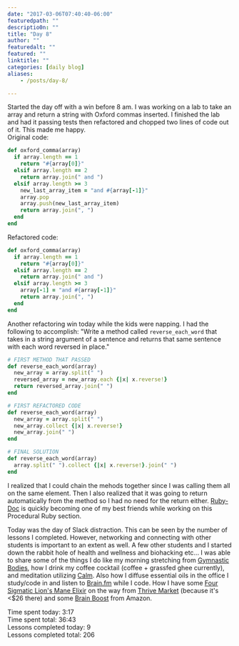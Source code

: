 ```yaml
---
date: "2017-03-06T07:40:40-06:00"
featuredpath: ""
descriptio0n: ""
title: "Day 8"
author: ""
featuredalt: ""
featured: ""
linktitle: ""
categories: [daily blog]
aliases:
    - /posts/day-8/

---
```


Started the day off with a win before 8 am. I was working on a lab to take an array and return a string with Oxford commas inserted. I finished the lab and had it passing tests then refactored and chopped two lines of code out of it. This made me happy.  
Original code:
```ruby
def oxford_comma(array)
  if array.length == 1
    return "#{array[0]}"
  elsif array.length == 2
    return array.join(" and ")
  elsif array.length >= 3
    new_last_array_item = "and #{array[-1]}"
    array.pop
    array.push(new_last_array_item)
    return array.join(", ")
  end
end
```
Refactored code:
```ruby
def oxford_comma(array)
  if array.length == 1
    return "#{array[0]}"
  elsif array.length == 2
    return array.join(" and ")
  elsif array.length >= 3
    array[-1] = "and #{array[-1]}"
    return array.join(", ")
  end
end
```
Another refactoring win today while the kids were napping. I had the following to accomplish: "Write a method called `reverse_each_word` that takes in a string argument of a sentence and returns that same sentence with each word reversed in place."
```ruby
# FIRST METHOD THAT PASSED
def reverse_each_word(array)
  new_array = array.split(" ")
  reversed_array = new_array.each {|x| x.reverse!}
  return reversed_array.join(" ")
end

# FIRST REFACTORED CODE
def reverse_each_word(array)
  new_array = array.split(" ")
  new_array.collect {|x| x.reverse!}
  new_array.join(" ")
end

# FINAL SOLUTION
def reverse_each_word(array)
  array.split(" ").collect {|x| x.reverse!}.join(" ")
end
```
I realized that I could chain the mehods together since I was calling them all on the same element. Then I also realized that it was going to return automatically from the method so I had no need for the return either. [Ruby-Doc][1] is quickly becoming one of my best friends while working on this Procedural Ruby section.

Today was the day of Slack distraction. This can be seen by the number of lessons I completed. However, networking and connecting with other students is important to an extent as well. A few other students and I started down the rabbit hole of health and wellness and biohacking etc... I was able to share some of the things I do like my morning stretching from [Gymnastic Bodies][2], how I drink my coffee cocktail (coffee + grassfed ghee currently), and meditation utilizing [Calm][3]. Also how I diffuse essential oils in the office I study/code in and listen to [Brain.fm][4] while I code. How I have some [Four Sigmatic Lion's Mane Elixir][5] on the way from [Thrive Market][6] (because it's <$26 there) and some [Brain Boost][7] from Amazon.

Time spent today: 3:17  
Time spent total: 36:43  
Lessons completed today: 9  
Lessons completed total: 206

  [1]:http://ruby-doc.org/
  [2]:https://www.gymnasticbodies.com/
  [3]:https://www.calm.com/
  [4]:https://www.brain.fm
  [5]:https://us.foursigmatic.com/collections/all-products/products/instant-lions-mane
  [6]:http://thrv.me/seth
  [7]:http://amzn.to/2mZGVPc
